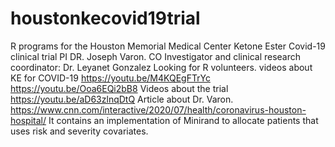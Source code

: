# houstonkecovid19trial
R programs for the Houston Memorial Medical Center Ketone Ester Covid-19 clinical trial
PI DR. Joseph Varon. CO Investigator and clinical research coordinator: Dr. Leyanet Gonzalez
Looking for R volunteers.
videos about KE for COVID-19 https://youtu.be/M4KQEgFTrYc   https://youtu.be/Ooa6EQi2bB8
Videos about the trial https://youtu.be/aD63zlnqDtQ
Article about Dr. Varon. https://www.cnn.com/interactive/2020/07/health/coronavirus-houston-hospital/
It contains an implementation of Minirand to allocate patients that uses risk and severity covariates.
